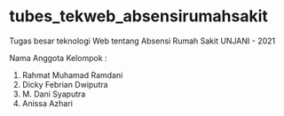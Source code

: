 # tubes_tekweb_absensirumahsakit
 Tugas besar teknologi Web tentang Absensi Rumah Sakit
 UNJANI - 2021

 Nama Anggota Kelompok :
 1. Rahmat Muhamad Ramdani
 2. Dicky Febrian Dwiputra
 3. M. Dani Syaputra
 4. Anissa Azhari
